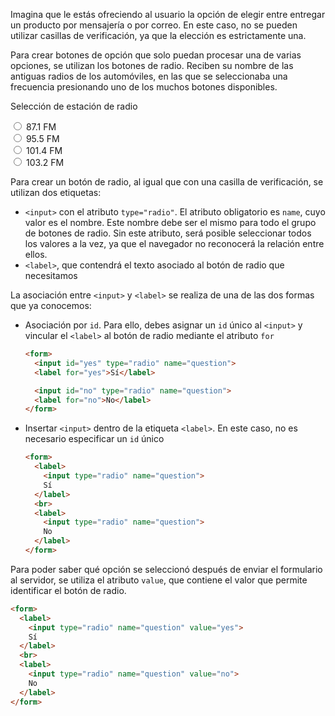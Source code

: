 Imagina que le estás ofreciendo al usuario la opción de elegir entre entregar un producto por mensajería o por correo. En este caso, no se pueden utilizar casillas de verificación, ya que la elección es estrictamente una.

Para crear botones de opción que solo puedan procesar una de varias opciones, se utilizan los botones de radio. Reciben su nombre de las antiguas radios de los automóviles, en las que se seleccionaba una frecuencia presionando uno de los muchos botones disponibles.

<div class="hexlet-basics-example my-3">
  <p class="lead">Selección de estación de radio</p>
  <form>
    <label>
      <input type="radio" name="fm">
      87.1 FM
    </label>
    <br>
    <label>
      <input type="radio" name="fm">
      95.5 FM
    </label>
    <br>
    <label>
      <input type="radio" name="fm">
      101.4 FM
    </label>
    <br>
    <label>
      <input type="radio" name="fm">
      103.2 FM
    </label>
  </form>
</div>

Para crear un botón de radio, al igual que con una casilla de verificación, se utilizan dos etiquetas:

* `<input>` con el atributo `type="radio"`. El atributo obligatorio es `name`, cuyo valor es el nombre. Este nombre debe ser el mismo para todo el grupo de botones de radio. Sin este atributo, será posible seleccionar todos los valores a la vez, ya que el navegador no reconocerá la relación entre ellos.
* `<label>`, que contendrá el texto asociado al botón de radio que necesitamos

La asociación entre `<input>` y `<label>` se realiza de una de las dos formas que ya conocemos:

* Asociación por `id`. Para ello, debes asignar un `id` único al `<input>` y vincular el `<label>` al botón de radio mediante el atributo `for`

  ```html
  <form>
    <input id="yes" type="radio" name="question">
    <label for="yes">Sí</label>

    <input id="no" type="radio" name="question">
    <label for="no">No</label>
  </form>
  ```

* Insertar `<input>` dentro de la etiqueta `<label>`. En este caso, no es necesario especificar un `id` único

  ```html
  <form>
    <label>
      <input type="radio" name="question">
      Sí
    </label>
    <br>
    <label>
      <input type="radio" name="question">
      No
    </label>
  </form>
  ```

Para poder saber qué opción se seleccionó después de enviar el formulario al servidor, se utiliza el atributo `value`, que contiene el valor que permite identificar el botón de radio.

```html
<form>
  <label>
    <input type="radio" name="question" value="yes">
    Sí
  </label>
  <br>
  <label>
    <input type="radio" name="question" value="no">
    No
  </label>
</form>
```

